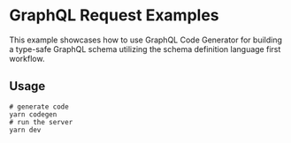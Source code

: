 # GraphQL Request Examples

This example showcases how to use GraphQL Code Generator for building a type-safe GraphQL schema utilizing the schema definition language first workflow.

## Usage

```
# generate code
yarn codegen
# run the server
yarn dev
```
